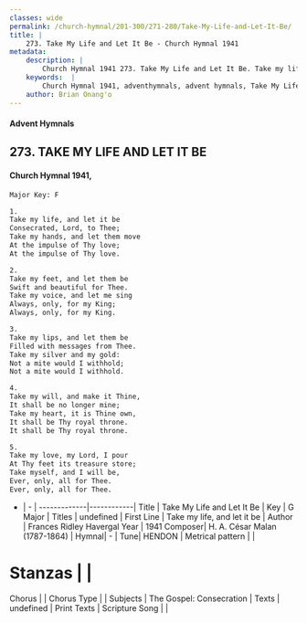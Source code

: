 ```yaml
---
classes: wide
permalink: /church-hymnal/201-300/271-280/Take-My-Life-and-Let-It-Be/
title: |
    273. Take My Life and Let It Be - Church Hymnal 1941
metadata:
    description: |
        Church Hymnal 1941 273. Take My Life and Let It Be. Take my life, and let it be Consecrated, Lord, to Thee; Take my hands, and let them move At the impulse of Thy love; At the impulse of Thy love. 
    keywords:  |
        Church Hymnal 1941, adventhymnals, advent hymnals, Take My Life and Let It Be, Take my life, and let it be. 
    author: Brian Onang'o
---
```


#### Advent Hymnals
## 273. TAKE MY LIFE AND LET IT BE
####  Church Hymnal 1941,

```txt
Major Key: F

1.
Take my life, and let it be
Consecrated, Lord, to Thee;
Take my hands, and let them move
At the impulse of Thy love;
At the impulse of Thy love.

2.
Take my feet, and let them be
Swift and beautiful for Thee.
Take my voice, and let me sing
Always, only, for my King;
Always, only, for my King.

3.
Take my lips, and let them be
Filled with messages from Thee.
Take my silver and my gold:
Not a mite would I withhold;
Not a mite would I withhold.

4.
Take my will, and make it Thine,
It shall be no longer mine;
Take my heart, it is Thine own,
It shall be Thy royal throne.
It shall be Thy royal throne.

5.
Take my love, my Lord, I pour
At Thy feet its treasure store;
Take myself, and I will be,
Ever, only, all for Thee.
Ever, only, all for Thee.

```

- |   -  |
-------------|------------|
Title | Take My Life and Let It Be |
Key | G Major |
Titles | undefined |
First Line | Take my life, and let it be |
Author | Frances Ridley Havergal
Year | 1941
Composer| H. A. César Malan (1787-1864) |
Hymnal|  - |
Tune| HENDON |
Metrical pattern | |
# Stanzas |  |
Chorus |  |
Chorus Type |  |
Subjects | The Gospel: Consecration |
Texts | undefined |
Print Texts | 
Scripture Song |  |
    
